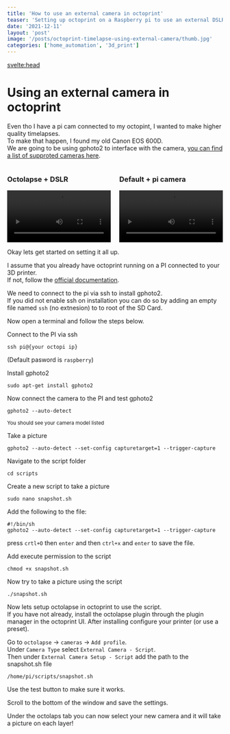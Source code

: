 ```yaml
---
title: 'How to use an external camera in octoprint'
teaser: 'Setting up octoprint on a Raspberry pi to use an external DSLR for making timelapses'
date: '2021-12-11'
layout: 'post'
image: '/posts/octoprint-timelapse-using-external-camera/thumb.jpg'
categories: ['home_automation', '3d_print']
---
```


<svelte:head>

<title>{title} | Kasper Laursen</title>
</svelte:head>

# Using an external camera in octoprint

Even tho I have a pi cam connected to my octopint, I wanted to make higher quality timelapses.  
To make that happen, I found my old Canon EOS 600D.  
We are going to be using gphoto2 to interface with the camera, [you can find a list of supproted cameras here](http://www.gphoto.org/doc/remote/).

<section>
    <div>
        <h3>Octolapse + DSLR</h3>
        <video controls>
        <source src="/posts/octoprint-timelapse-using-external-camera/after.mp4" type="video/mp4">
        Your browser does not support the video tag.
        </video>
    </div>
    <div>
        <h3>Default + pi camera</h3>
        <video controls>
        <source src="/posts/octoprint-timelapse-using-external-camera/before.mp4" type="video/mp4">
        Your browser does not support the video tag.
        </video>
    </div>
</section>

Okay lets get started on setting it all up.

I assume that you already have octoprint running on a PI connected to your 3D printer.  
If not, follow the [official documentation](https://octoprint.org/download/).

We need to connect to the pi via ssh to install gphoto2.  
If you did not enable ssh on installation you can do so by adding an empty file named `ssh` (no extnesion) to to root of the SD Card.

Now open a terminal and follow the steps below.

Connect to the PI via ssh

```
ssh pi@{your octopi ip}
```

(Default pasword is `raspberry`)

Install gphoto2

```
sudo apt-get install gphoto2
```

Now connect the camera to the PI and test gphoto2

```
gphoto2 --auto-detect
```

<small>You should see your camera model listed</small>

Take a picture

```
gphoto2 --auto-detect --set-config capturetarget=1 --trigger-capture
```

Navigate to the script folder

```
cd scripts
```

Create a new script to take a picture

```
sudo nano snapshot.sh
```

Add the following to the file:

```
#!/bin/sh
gphoto2 --auto-detect --set-config capturetarget=1 --trigger-capture
```

press `crtl+O` then `enter` and then `ctrl+x` and `enter` to save the file.

Add execute permission to the script

```
chmod +x snapshot.sh
```

Now try to take a picture using the script

```
./snapshot.sh
```

Now lets setup octolapse in octoprint to use the script.  
If you have not already, install the octolapse plugin through the plugin manager in the octoprint UI.
After installing configure your printer (or use a preset).

Go to `octolapse` -> `cameras` -> `Add profile`.  
Under `Camera Type` select `External Camera - Script`.  
Then under `External Camera Setup - Script` add the path to the snapshot.sh file

```
/home/pi/scripts/snapshot.sh
```

Use the test button to make sure it works.

Scroll to the bottom of the window and save the settings.

Under the octolaps tab you can now select your new camera and it will take a picture on each layer!

<style>
    section {
        display: flex;
        gap: 20px
    }

        div {
            width: 100%;
        }

        video {
            width: 100%;

        }
</style>